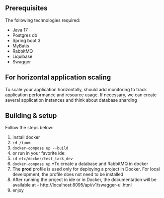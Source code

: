 
## Prerequisites

The following technologies required:  

* Java 17
* Postgres db  
* Spring boot 3  
* MyBatis
* RabbitMQ
* Liquibase
* Swagger

## For horizontal application scaling

To scale your application horizontally, should add monitoring to track application performance and resource usage.
If necessary, we can create several application instances and think about database sharding

## Building & setup 

Follow the steps below:

1. install docker  
2. `cd /tuum`  
3. `docker-compose up --build`
4. or run in your favorite ide:  
5. `cd etc/docker/test_task_dev` 
6. `docker-compose up` *To create a database and RabbitMQ in docker  
7. The **prod** profile is used only for deploying a project in Docker. For local development, the profile does not need to be installed    
8. After running the project in ide or in Docker, the documentation will be available at - http://localhost:8095/api/v1/swagger-ui.html
9. enjoy

